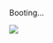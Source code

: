 Booting...

![](https://github-readme-stats.vercel.app/api/top-langs/?username=ahmedmaazin&hide=html&theme=graywhite&show_icons=true)
